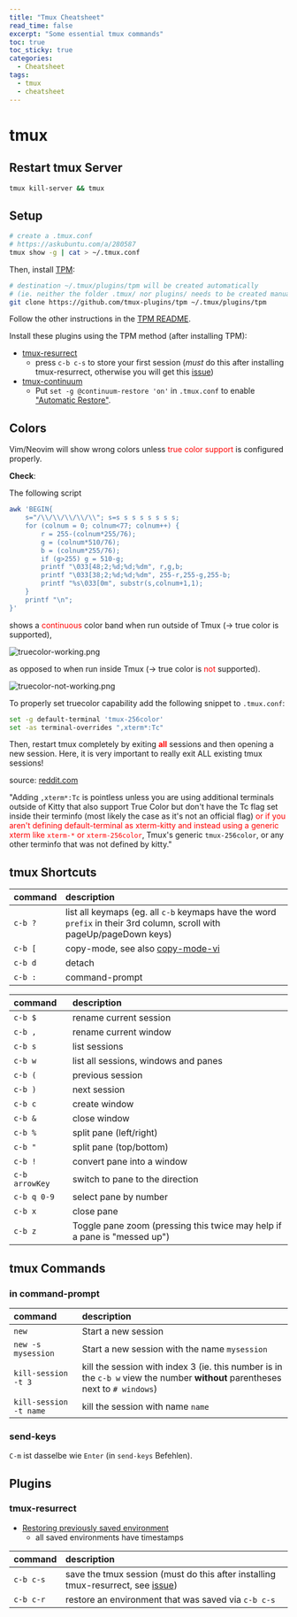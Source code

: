 ```yaml
---
title: "Tmux Cheatsheet"
read_time: false
excerpt: "Some essential tmux commands"
toc: true
toc_sticky: true
categories:
  - Cheatsheet
tags:
  - tmux
  - cheatsheet
---
```


# tmux

## Restart tmux Server

```bash
tmux kill-server && tmux
```

## Setup

```bash
# create a .tmux.conf
# https://askubuntu.com/a/280587
tmux show -g | cat > ~/.tmux.conf
```

Then, install [TPM](https://github.com/tmux-plugins/tpm):

```bash
# destination ~/.tmux/plugins/tpm will be created automatically
# (ie. neither the folder .tmux/ nor plugins/ needs to be created manually)
git clone https://github.com/tmux-plugins/tpm ~/.tmux/plugins/tpm
```

Follow the other instructions in the [TPM README](https://github.com/tmux-plugins/tpm).

Install these plugins using the TPM method (after installing TPM):
- [tmux-resurrect](https://github.com/tmux-plugins/tmux-resurrect)
  - press `c-b c-s` to store your first session (*must* do this after installing tmux-resurrect, otherwise you will get this [issue](https://github.com/tmux-plugins/tmux-continuum/issues/33))
- [tmux-continuum](https://github.com/tmux-plugins/tmux-continuum)
  - Put `set -g @continuum-restore 'on'` in `.tmux.conf` to enable ["Automatic Restore"](https://github.com/tmux-plugins/tmux-continuum#automatic-restore).

## Colors

Vim/Neovim will show wrong colors unless <span style="color:red">true color support</span> is configured properly.

**Check**:

The following script

```bash
awk 'BEGIN{
    s="/\\/\\/\\/\\/\\"; s=s s s s s s s s;
    for (colnum = 0; colnum<77; colnum++) {
        r = 255-(colnum*255/76);
        g = (colnum*510/76);
        b = (colnum*255/76);
        if (g>255) g = 510-g;
        printf "\033[48;2;%d;%d;%dm", r,g,b;
        printf "\033[38;2;%d;%d;%dm", 255-r,255-g,255-b;
        printf "%s\033[0m", substr(s,colnum+1,1);
    }
    printf "\n";
}'
```

shows a <span style="color:red">continuous</span> color band when run outside of Tmux (&rarr; true color is supported),

![truecolor-working.png](https://i.ibb.co/QCjdgfG/truecolor-working.png)

as opposed to when run inside Tmux (&rarr; true color is <span style="color:red">not</span> supported).

![truecolor-not-working.png](https://i.ibb.co/KbJPY2F/truecolor-not-working.png)

To properly set truecolor capability add the following snippet to `.tmux.conf`:

```bash
set -g default-terminal 'tmux-256color'
set -as terminal-overrides ",xterm*:Tc"
```

Then, restart tmux completely by exiting <span style="color:red">**all**</span> sessions and then opening a new session. Here, it is very important to really exit ALL existing tmux sessions!

source: [reddit.com](https://www.reddit.com/r/neovim/comments/11usepy/how_to_properly_set_tmux_truecolor_capability/)

"Adding `,xterm*:Tc` is pointless unless you are using additional terminals outside of Kitty that also support True Color but don't have the Tc flag set inside their terminfo (most likely the case as it's not an official flag) <span style="color:red">or if you aren't defining default-terminal as xterm-kitty and instead using a generic xterm like `xterm-*` or `xterm-256color`</span>, Tmux's generic `tmux-256color`, or any other terminfo that was not defined by kitty."

## tmux Shortcuts

| command | description |
| :--- | :--- |
`c-b ?` | list all keymaps (eg. all `c-b` keymaps have the word `prefix` in their 3rd column, scroll with pageUp/pageDown keys)
`c-b [` | copy-mode, see also [copy-mode-vi](https://dev.to/iggredible/the-easy-way-to-copy-text-in-tmux-319g)
`c-b d` | detach
`c-b :` | command-prompt

| command | description |
| :--- | :--- |
`c-b $` | rename current session
`c-b ,` | rename current window
`c-b s` | list sessions
`c-b w` | list all sessions, windows and panes
`c-b (` | previous session
`c-b )` | next session
`c-b c` | create window
`c-b &` | close window
`c-b %` | split pane (left/right)
`c-b "` | split pane (top/bottom)
`c-b !` | convert pane into a window
`c-b arrowKey` | switch to pane to the direction
`c-b q 0-9` | select pane by number
`c-b x` | close pane
`c-b z` | Toggle pane zoom (pressing this twice may help if a pane is "messed up")

## tmux Commands

### in command-prompt

| command | description |
| :--- | :--- |
`new` | Start a new session
`new -s mysession` | Start a new session with the name `mysession`
`kill-session -t 3` | kill the session with index 3 (ie. this number is in the `c-b w` view the number **without** parentheses next to `# windows`)
`kill-session -t name` | kill the session with name `name`

### send-keys

`C-m` ist dasselbe wie `Enter` (in `send-keys` Befehlen).

## Plugins

### tmux-resurrect

- [Restoring previously saved environment](https://github.com/tmux-plugins/tmux-resurrect/blob/master/docs/restoring_previously_saved_environment.md)
  - all saved environments have timestamps

| command | description |
| :--- | :--- |
`c-b c-s` | save the tmux session (must do this after installing tmux-resurrect, see [issue](https://github.com/tmux-plugins/tmux-continuum/issues/33))
`c-b c-r` | restore an environment that was saved via `c-b c-s`
